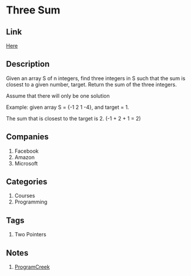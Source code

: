 # Three Sum

## Link

[Here](https://www.interviewbit.com/problems/3-sum/)

## Description

Given an array S of n integers, find three integers in S such that the sum is closest to a given number, target.
Return the sum of the three integers.

Assume that there will only be one solution

Example:
given array S = {-1 2 1 -4},
and target = 1.

The sum that is closest to the target is 2. (-1 + 2 + 1 = 2)

## Companies

1. Facebook
1. Amazon
1. Microsoft

## Categories

1. Courses
1. Programming

## Tags

1. Two Pointers

## Notes

1. [ProgramCreek](https://www.programcreek.com/2013/02/leetcode-3sum-closest-java/)